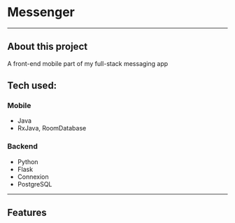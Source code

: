 # Messenger
---
## About this project
A front-end mobile part of my full-stack messaging app

## Tech used:
### Mobile
- Java
- RxJava, RoomDatabase
### Backend
- Python
- Flask
- Connexion
- PostgreSQL
---
## Features


